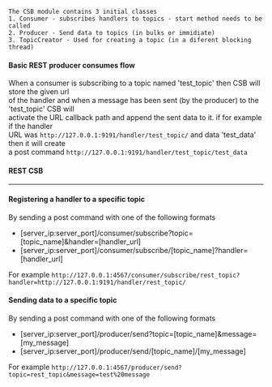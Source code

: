     The CSB module contains 3 initial classes
    1. Consumer - subscribes handlers to topics - start method needs to be called
    2. Producer - Send data to topics (in bulks or immidiate)
    3. TopicCreator - Used for creating a topic (in a diferent blocking thread)

#### Basic REST producer consumes flow
When a consumer is subscribing to a topic named 'test_topic' then CSB will store the given url  
of the handler and when a message has been sent (by the producer) to the 'test_topic' CSB will  
activate the URL callback path and append the sent data to it. if for example if the handler  
URL was `http://127.0.0.1:9191/handler/test_topic/` and data 'test_data' then it will create  
a post command `http://127.0.0.1:9191/handler/test_topic/test_data` 

#### REST CSB
---
#### Registering a handler to a specific topic
By sending a post command with one of the following formats
* [server_ip:server_port]/consumer/subscribe?topic=[topic_name]&handler=[handler_url]
* [server_ip:server_port]/consumer/subscribe/[topic_name]?handler=[handler_url]

For example `http://127.0.0.1:4567/consumer/subscribe/rest_topic?handler=http://127.0.0.1:9191/handler/rest_topic/`

#### Sending data to a specific topic
By sending a post command with one of the following formats
* [server_ip:server_port]/producer/send?topic=[topic_name]&message=[my_message]
* [server_ip:server_port]/producer/send/[topic_name]/[my_message]

For example `http://127.0.0.1:4567/producer/send?topic=rest_topic&message=test%20message`
